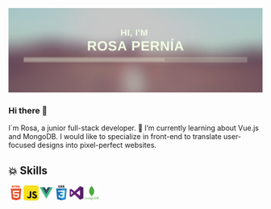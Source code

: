![banner-rosepernia](https://raw.githubusercontent.com/rosepernia/rosepernia/master/banner-git.png)
### Hi there 👋 
I´m Rosa, a junior full-stack developer.
🌱 I’m currently learning about Vue.js and MongoDB. I would like to specialize in front-end to translate user-focused designs into pixel-perfect websites.
<!--
**rosepernia/rosepernia** is a ✨ _special_ ✨ repository because its `README.md` (this file) appears on your GitHub profile.

Here are some ideas to get you started:

- 🔭 I’m currently working on ...
- 🌱 I’m currently learning ...
- 👯 I’m looking to collaborate on ...
- 🤔 I’m looking for help with ...
- 💬 Ask me about ...
- 📫 How to reach me: ...
- 😄 Pronouns: ...
- ⚡ Fun fact: ...
-->

## &#128165; Skills
<img align="left" alt="Html5" width="30px" src="https://raw.githubusercontent.com/rosepernia/rosepernia/master/html5.png" />
<img align="left" alt="JavaScript" width="30px" src="https://raw.githubusercontent.com/rosepernia/rosepernia/master/js-icon.png" />
<img align="left" alt="VueJS" width="30px" src="https://raw.githubusercontent.com/rosepernia/rosepernia/master/vue-icon.png" />
<img align="left" alt="Css3" width="30px" src="https://raw.githubusercontent.com/rosepernia/rosepernia/master/css.png" />
<img align="left" alt="Visual Studio Code" width="30px" src="https://raw.githubusercontent.com/rosepernia/rosepernia/master/vs.png" />
<img align="left" alt="MongoDB" width="30px" src="https://raw.githubusercontent.com/rosepernia/rosepernia/master/mongo.png" />



